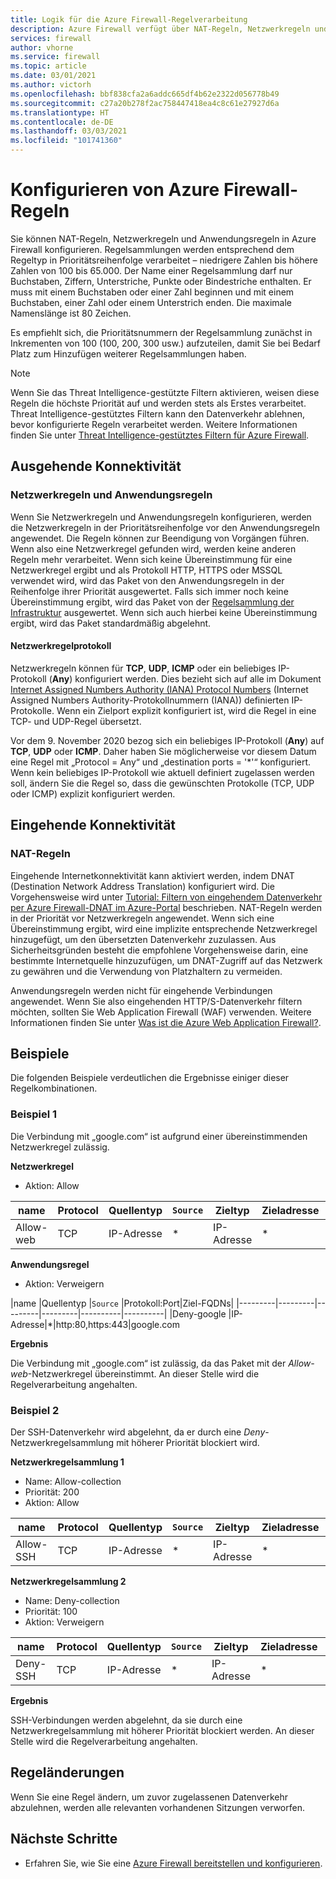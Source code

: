 ```yaml
---
title: Logik für die Azure Firewall-Regelverarbeitung
description: Azure Firewall verfügt über NAT-Regeln, Netzwerkregeln und Anwendungsregeln. Die Regeln werden gemäß dem Regeltyp verarbeitet.
services: firewall
author: vhorne
ms.service: firewall
ms.topic: article
ms.date: 03/01/2021
ms.author: victorh
ms.openlocfilehash: bbf838cfa2a6addc665df4b62e2322d056778b49
ms.sourcegitcommit: c27a20b278f2ac758447418ea4c8c61e27927d6a
ms.translationtype: HT
ms.contentlocale: de-DE
ms.lasthandoff: 03/03/2021
ms.locfileid: "101741360"
---
```

# <a name="configure-azure-firewall-rules"></a>Konfigurieren von Azure Firewall-Regeln
Sie können NAT-Regeln, Netzwerkregeln und Anwendungsregeln in Azure Firewall konfigurieren. Regelsammlungen werden entsprechend dem Regeltyp in Prioritätsreihenfolge verarbeitet – niedrigere Zahlen bis höhere Zahlen von 100 bis 65.000. Der Name einer Regelsammlung darf nur Buchstaben, Ziffern, Unterstriche, Punkte oder Bindestriche enthalten. Er muss mit einem Buchstaben oder einer Zahl beginnen und mit einem Buchstaben, einer Zahl oder einem Unterstrich enden. Die maximale Namenslänge ist 80 Zeichen.

Es empfiehlt sich, die Prioritätsnummern der Regelsammlung zunächst in Inkrementen von 100 (100, 200, 300 usw.) aufzuteilen, damit Sie bei Bedarf Platz zum Hinzufügen weiterer Regelsammlungen haben.

> [!NOTE]
> Wenn Sie das Threat Intelligence-gestützte Filtern aktivieren, weisen diese Regeln die höchste Priorität auf und werden stets als Erstes verarbeitet. Threat Intelligence-gestütztes Filtern kann den Datenverkehr ablehnen, bevor konfigurierte Regeln verarbeitet werden. Weitere Informationen finden Sie unter [Threat Intelligence-gestütztes Filtern für Azure Firewall](threat-intel.md).

## <a name="outbound-connectivity"></a>Ausgehende Konnektivität

### <a name="network-rules-and-applications-rules"></a>Netzwerkregeln und Anwendungsregeln

Wenn Sie Netzwerkregeln und Anwendungsregeln konfigurieren, werden die Netzwerkregeln in der Prioritätsreihenfolge vor den Anwendungsregeln angewendet. Die Regeln können zur Beendigung von Vorgängen führen. Wenn also eine Netzwerkregel gefunden wird, werden keine anderen Regeln mehr verarbeitet.  Wenn sich keine Übereinstimmung für eine Netzwerkregel ergibt und als Protokoll HTTP, HTTPS oder MSSQL verwendet wird, wird das Paket von den Anwendungsregeln in der Reihenfolge ihrer Priorität ausgewertet. Falls sich immer noch keine Übereinstimmung ergibt, wird das Paket von der [Regelsammlung der Infrastruktur](infrastructure-fqdns.md) ausgewertet. Wenn sich auch hierbei keine Übereinstimmung ergibt, wird das Paket standardmäßig abgelehnt.

#### <a name="network-rule-protocol"></a>Netzwerkregelprotokoll

Netzwerkregeln können für **TCP**, **UDP**, **ICMP** oder ein beliebiges IP-Protokoll (**Any**) konfiguriert werden. Dies bezieht sich auf alle im Dokument [Internet Assigned Numbers Authority (IANA) Protocol Numbers](https://www.iana.org/assignments/protocol-numbers/protocol-numbers.xhtml) (Internet Assigned Numbers Authority-Protokollnummern (IANA)) definierten IP-Protokolle. Wenn ein Zielport explizit konfiguriert ist, wird die Regel in eine TCP- und UDP-Regel übersetzt.

Vor dem 9. November 2020 bezog sich ein beliebiges IP-Protokoll (**Any**) auf **TCP**, **UDP** oder **ICMP**. Daher haben Sie möglicherweise vor diesem Datum eine Regel mit „Protocol = Any“ und „destination ports = '*'“ konfiguriert. Wenn kein beliebiges IP-Protokoll wie aktuell definiert zugelassen werden soll, ändern Sie die Regel so, dass die gewünschten Protokolle (TCP, UDP oder ICMP) explizit konfiguriert werden.

## <a name="inbound-connectivity"></a>Eingehende Konnektivität

### <a name="nat-rules"></a>NAT-Regeln

Eingehende Internetkonnektivität kann aktiviert werden, indem DNAT (Destination Network Address Translation) konfiguriert wird. Die Vorgehensweise wird unter [Tutorial: Filtern von eingehendem Datenverkehr per Azure Firewall-DNAT im Azure-Portal](tutorial-firewall-dnat.md) beschrieben. NAT-Regeln werden in der Priorität vor Netzwerkregeln angewendet. Wenn sich eine Übereinstimmung ergibt, wird eine implizite entsprechende Netzwerkregel hinzugefügt, um den übersetzten Datenverkehr zuzulassen. Aus Sicherheitsgründen besteht die empfohlene Vorgehensweise darin, eine bestimmte Internetquelle hinzuzufügen, um DNAT-Zugriff auf das Netzwerk zu gewähren und die Verwendung von Platzhaltern zu vermeiden.

Anwendungsregeln werden nicht für eingehende Verbindungen angewendet. Wenn Sie also eingehenden HTTP/S-Datenverkehr filtern möchten, sollten Sie Web Application Firewall (WAF) verwenden. Weitere Informationen finden Sie unter [Was ist die Azure Web Application Firewall?](../web-application-firewall/overview.md).

## <a name="examples"></a>Beispiele

Die folgenden Beispiele verdeutlichen die Ergebnisse einiger dieser Regelkombinationen.

### <a name="example-1"></a>Beispiel 1

Die Verbindung mit „google.com“ ist aufgrund einer übereinstimmenden Netzwerkregel zulässig.

**Netzwerkregel**

- Aktion: Allow


|name  |Protocol  |Quellentyp  |`Source`  |Zieltyp  |Zieladresse  |Zielports|
|---------|---------|---------|---------|----------|----------|--------|
|Allow-web     |TCP|IP-Adresse|*|IP-Adresse|*|80, 443

**Anwendungsregel**

- Aktion: Verweigern

|name  |Quellentyp  |`Source`  |Protokoll:Port|Ziel-FQDNs|
|---------|---------|---------|---------|----------|----------|
|Deny-google     |IP-Adresse|*|http:80,https:443|google.com

**Ergebnis**

Die Verbindung mit „google.com“ ist zulässig, da das Paket mit der *Allow-web*-Netzwerkregel übereinstimmt. An dieser Stelle wird die Regelverarbeitung angehalten.

### <a name="example-2"></a>Beispiel 2

Der SSH-Datenverkehr wird abgelehnt, da er durch eine *Deny*-Netzwerkregelsammlung mit höherer Priorität blockiert wird.

**Netzwerkregelsammlung 1**

- Name: Allow-collection
- Priorität: 200
- Aktion: Allow

|name  |Protocol  |Quellentyp  |`Source`  |Zieltyp  |Zieladresse  |Zielports|
|---------|---------|---------|---------|----------|----------|--------|
|Allow-SSH     |TCP|IP-Adresse|*|IP-Adresse|*|22

**Netzwerkregelsammlung 2**

- Name: Deny-collection
- Priorität: 100
- Aktion: Verweigern

|name  |Protocol  |Quellentyp  |`Source`  |Zieltyp  |Zieladresse  |Zielports|
|---------|---------|---------|---------|----------|----------|--------|
|Deny-SSH     |TCP|IP-Adresse|*|IP-Adresse|*|22

**Ergebnis**

SSH-Verbindungen werden abgelehnt, da sie durch eine Netzwerkregelsammlung mit höherer Priorität blockiert werden. An dieser Stelle wird die Regelverarbeitung angehalten.

## <a name="rule-changes"></a>Regeländerungen

Wenn Sie eine Regel ändern, um zuvor zugelassenen Datenverkehr abzulehnen, werden alle relevanten vorhandenen Sitzungen verworfen.

## <a name="next-steps"></a>Nächste Schritte

- Erfahren Sie, wie Sie eine [Azure Firewall bereitstellen und konfigurieren](tutorial-firewall-deploy-portal.md).
